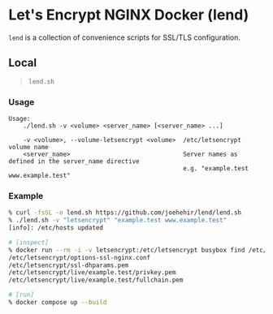 # Let's Encrypt NGINX Docker (lend)

`lend` is a collection of convenience scripts for SSL/TLS configuration.

## Local

> `lend.sh`

### Usage

```text
Usage:
    ./lend.sh -v <volume> <server_name> [<server_name> ...]

    -v <volume>, --volume-letsencrypt <volume>  /etc/letsencrypt volume name
    <server_name>                               Server names as defined in the server_name directive
                                                e.g. "example.test www.example.test"
```

### Example

```sh
% curl -fsSL -o lend.sh https://github.com/joehehir/lend/lend.sh
% ./lend.sh -v "letsencrypt" "example.test www.example.test"
[info]: /etc/hosts updated

# [inspect]
% docker run --rm -i -v letsencrypt:/etc/letsencrypt busybox find /etc/letsencrypt -type f
/etc/letsencrypt/options-ssl-nginx.conf
/etc/letsencrypt/ssl-dhparams.pem
/etc/letsencrypt/live/example.test/privkey.pem
/etc/letsencrypt/live/example.test/fullchain.pem

# [run]
% docker compose up --build
```

